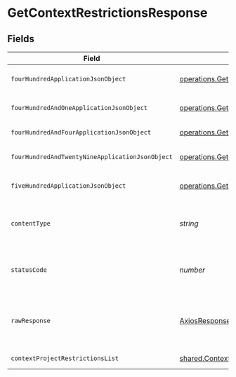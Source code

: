 # GetContextRestrictionsResponse


## Fields

| Field                                                                                                                                                     | Type                                                                                                                                                      | Required                                                                                                                                                  | Description                                                                                                                                               |
| --------------------------------------------------------------------------------------------------------------------------------------------------------- | --------------------------------------------------------------------------------------------------------------------------------------------------------- | --------------------------------------------------------------------------------------------------------------------------------------------------------- | --------------------------------------------------------------------------------------------------------------------------------------------------------- |
| `fourHundredApplicationJsonObject`                                                                                                                        | [operations.GetContextRestrictionsResponseBody](../../../sdk/models/operations/getcontextrestrictionsresponsebody.md)                                     | :heavy_minus_sign:                                                                                                                                        | Context ID provided is invalid.                                                                                                                           |
| `fourHundredAndOneApplicationJsonObject`                                                                                                                  | [operations.GetContextRestrictionsContextResponseBody](../../../sdk/models/operations/getcontextrestrictionscontextresponsebody.md)                       | :heavy_minus_sign:                                                                                                                                        | Credentials provided are invalid.                                                                                                                         |
| `fourHundredAndFourApplicationJsonObject`                                                                                                                 | [operations.GetContextRestrictionsContextResponseResponseBody](../../../sdk/models/operations/getcontextrestrictionscontextresponseresponsebody.md)       | :heavy_minus_sign:                                                                                                                                        | Entity not found.                                                                                                                                         |
| `fourHundredAndTwentyNineApplicationJsonObject`                                                                                                           | [operations.GetContextRestrictionsContextResponse429ResponseBody](../../../sdk/models/operations/getcontextrestrictionscontextresponse429responsebody.md) | :heavy_minus_sign:                                                                                                                                        | API rate limits exceeded.                                                                                                                                 |
| `fiveHundredApplicationJsonObject`                                                                                                                        | [operations.GetContextRestrictionsContextResponse500ResponseBody](../../../sdk/models/operations/getcontextrestrictionscontextresponse500responsebody.md) | :heavy_minus_sign:                                                                                                                                        | Internal server error.                                                                                                                                    |
| `contentType`                                                                                                                                             | *string*                                                                                                                                                  | :heavy_check_mark:                                                                                                                                        | HTTP response content type for this operation                                                                                                             |
| `statusCode`                                                                                                                                              | *number*                                                                                                                                                  | :heavy_check_mark:                                                                                                                                        | HTTP response status code for this operation                                                                                                              |
| `rawResponse`                                                                                                                                             | [AxiosResponse](https://axios-http.com/docs/res_schema)                                                                                                   | :heavy_check_mark:                                                                                                                                        | Raw HTTP response; suitable for custom response parsing                                                                                                   |
| `contextProjectRestrictionsList`                                                                                                                          | [shared.ContextProjectRestrictionsList](../../../sdk/models/shared/contextprojectrestrictionslist.md)                                                     | :heavy_minus_sign:                                                                                                                                        | Successful response.                                                                                                                                      |